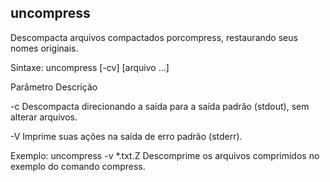 ## uncompress

Descompacta arquivos compactados porcompress, restaurando seus
nomes originais.

Sintaxe: uncompress [-cv] [arquivo ...]

Parâmetro Descrição

 

-c Descompacta direcionando a saída para a saída
padrão (stdout), sem alterar arquivos.

-V Imprime suas ações na saída de erro padrão
(stderr).

Exemplo:
uncompress -v *.txt.Z
Descomprime os arquivos comprimidos no exemplo do comando
compress.



